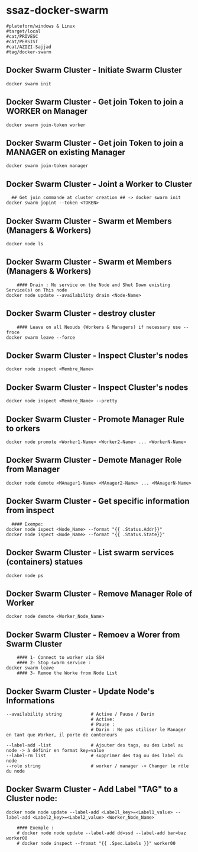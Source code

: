 # ssaz-docker-swarm
```
#plateform/windows & Linux
#target/local
#cat/PRIVESC
#cat/PERSIST
#cat/AZIZI-Sajjad
#tag/docker-swarm
```

## Docker Swarm Cluster - Initiate Swarm Cluster 
```
docker swarm init
```


## Docker Swarm Cluster - Get join Token to join a WORKER on Manager
```
docker swarm join-token worker
```


## Docker Swarm Cluster - Get join Token to join a MANAGER on existing Manager
```
docker swarm join-token manager
```


## Docker Swarm Cluster - Joint a Worker to Cluster
```
  ## Get join commande at cluster creation ## -> docker swarm init
docker swarm jopint --token <TOKEN>
```


## Docker Swarm Cluster - Swarm et Members (Managers & Workers)
```
docker node ls
```


## Docker Swarm Cluster - Swarm et Members (Managers & Workers)
```
    #### Drain : No service on the Node and Shut Down existing Service(s) on This node
docker node update --availability drain <Node-Name>
```


## Docker Swarm Cluster - destroy cluster
```
    #### Leave on all Neouds (Workers & Managers) if necessary use --froce
docker swarm leave --force 
```


## Docker Swarm Cluster - Inspect Cluster's nodes
```
docker node inspect <Membre_Name>
```


## Docker Swarm Cluster - Inspect Cluster's nodes
```
docker node inspect <Membre_Name> --pretty
```


## Docker Swarm Cluster - Promote Manager Rule to orkers
```
docker node promote <Worker1-Name> <Worker2-Name> ... <WorkerN-Name>
```


## Docker Swarm Cluster - Demote Manager Role from Manager
```
docker node demote <MAnager1-Name> <MAnager2-Name> ... <MAnagerN-Name>
```


## Docker Swarm Cluster - Get specific information from inspect
```
  #### Exempe:
docker node ispect <Node_Name> --format "{{ .Status.Addr}}"
docker node ispect <Node_Name> --format "{{ .Status.State}}"
```


## Docker Swarm Cluster - List swarm services (containers) statues
```
docker node ps
```


## Docker Swarm Cluster - Remove Manager Role of Worker
```
docker node demote <Worker_Node_Name>
```


## Docker Swarm Cluster - Remoev a Worer from Swarm Cluster 
```
    #### 1- Connect to worker via SSH
    #### 2- Stop swarm service :
docker swarm leave
    #### 3- Remoe the Worke from Node List
```


## Docker Swarm Cluster - Update Node's Informations
```
--availability string           # Active / Pause / Darin 
                                # Active: 
                                # Pause : 
                                # Darin : Ne pas utiliser le Manager en tant que Worker, il porte de conteneurs 

--label-add -list               # Ajouter des tags, ou des Label au node -> à définir en format key=value
--label-rm list                 # supprimer des tag ou des label du node
--role string                   # worker / manager -> Changer le rôle du node

```


## Docker Swarm Cluster - Add Label "TAG" to a Cluster node:
```
docker node node update --label-add <Labe1l_key>=<Label1_value> --label-add <Label2_key>=<Label2_value> <Worker_Node_Name>

    #### Exemple : 
    # docker node node update --label-add dd=ssd --label-add bar=baz worker00
    # docker node inspect --fromat "{{ .Spec.Labels }}" worker00

```

